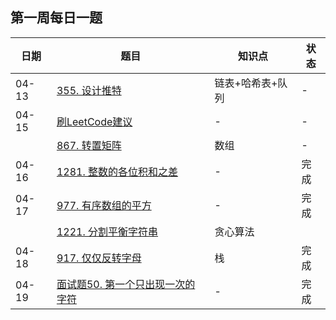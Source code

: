 ## 第一周每日一题

| 日期  | 题目                                                         | 知识点           | 状态 |
| ----- | ------------------------------------------------------------ | ---------------- | ---- |
| 04-13 | [355. 设计推特](https://leetcode-cn.com/problems/design-twitter/) | 链表+哈希表+队列 | -    |
| 04-15 | [刷LeetCode建议](https://www.bilibili.com/video/BV1G7411o7ca) | -                | -    |
|       | [867. 转置矩阵](https://leetcode-cn.com/problems/transpose-matrix/) | 数组             | -    |
| 04-16 | [1281. 整数的各位积和之差](https://leetcode-cn.com/problems/subtract-the-product-and-sum-of-digits-of-an-integer/) | -                | 完成 |
| 04-17 | [977. 有序数组的平方](https://leetcode-cn.com/problems/squares-of-a-sorted-array/) | -                | 完成 |
|       | [1221. 分割平衡字符串](https://leetcode-cn.com/problems/split-a-string-in-balanced-strings/) | 贪心算法         |      |
| 04-18 | [917. 仅仅反转字母](https://leetcode-cn.com/problems/reverse-only-letters/) | 栈               | 完成 |
| 04-19 | [面试题50. 第一个只出现一次的字符](https://leetcode-cn.com/problems/di-yi-ge-zhi-chu-xian-yi-ci-de-zi-fu-lcof/) | -                | 完成 |

